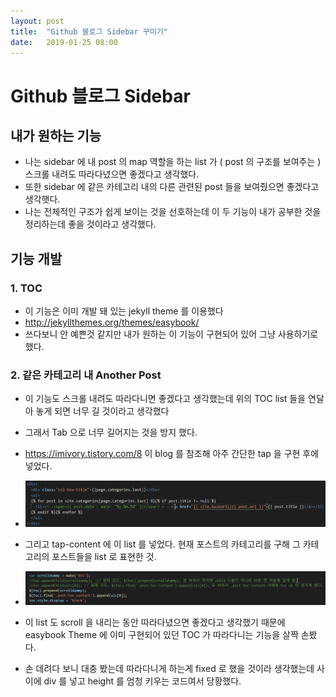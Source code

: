 ```yaml
---
layout: post
title:  "Github 블로그 Sidebar 꾸미기"
date:   2019-01-25 08:00
---
```


# Github 블로그 Sidebar

## 내가 원하는 기능

* 나는 sidebar 에 내 post 의 map 역할을 하는 list 가 ( post 의 구조를 보여주는 ) 스크롤 내려도 따라다녔으면 좋겠다고 생각했다.
* 또한 sidebar 에 같은 카테고리 내의 다른 관련된 post 들을 보여줬으면 좋겠다고 생각햇다.
* 나는 전체적인 구조가 쉽게 보이는 것을 선호하는데 이 두 기능이 내가 공부한 것을 정리하는데 좋을 것이라고 생각했다.

## 기능 개발

### 1. TOC

* 이 기능은 이미 개발 돼 있는 jekyll theme 를 이용했다
* http://jekyllthemes.org/themes/easybook/
* 쓰다보니 안 예쁜것 같지만 내가 원하는 이 기능이 구현되어 있어 그냥 사용하기로 했다.

### 2. 같은 카테고리 내 Another Post

* 이 기능도 스크롤 내려도 따라다니면 좋겠다고 생각했는데 위의 TOC list 들을 연달아 놓게 되면 너무 길 것이라고 생각했다
* 그래서 Tab 으로 너무 길어지는 것을 방지 했다.
* https://imivory.tistory.com/8 이 blog 를 참조해 아주 간단한 tap 을 구현 후에 넣었다.
* <img src="/resource/img/blogsidebar.PNG">
* 그리고 tap-content 에 이 list 를 넣었다. 현재 포스트의 카테고리를 구해 그 카테고리의 포스트들을 list 로 표현한 것.

* <img src="/resource/img/blogsidebar(1).PNG">
* 이 list 도 scroll 을 내리는 동안 따라다녔으면 좋겠다고 생각했기 때문에 easybook Theme 에 이미 구현되어 있던 TOC 가 따라다니는 기능을 살짝 손봤다.
* 손 데려다 보니 대충 봤는데 따라다니게 하는게 fixed 로 했을 것이라 생각했는데 사이에 div 를 넣고 height 를 엄청 키우는 코드여서 당황했다.